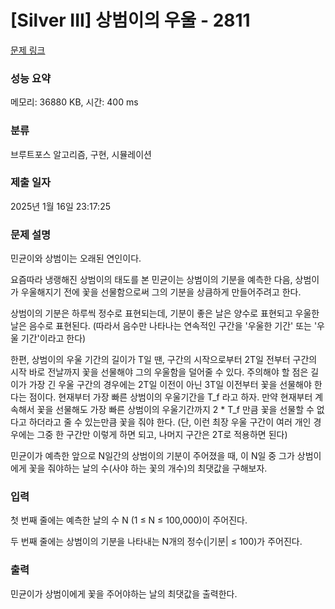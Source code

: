 # [Silver III] 상범이의 우울 - 2811 

[문제 링크](https://www.acmicpc.net/problem/2811) 

### 성능 요약

메모리: 36880 KB, 시간: 400 ms

### 분류

브루트포스 알고리즘, 구현, 시뮬레이션

### 제출 일자

2025년 1월 16일 23:17:25

### 문제 설명

<p>민균이와 상범이는 오래된 연인이다.</p>

<p>요즘따라 냉랭해진 상범이의 태도를 본 민균이는 상범이의 기분을 예측한 다음, 상범이가 우울해지기 전에 꽃을 선물함으로써 그의 기분을 상큼하게 만들어주려고 한다.</p>

<p>상범이의 기분은 하루씩 정수로 표현되는데, 기분이 좋은 날은 양수로 표현되고 우울한 날은 음수로 표현된다. (따라서 음수만 나타나는 연속적인 구간을 '우울한 기간' 또는 '우울 기간'이라고 한다)</p>

<p>한편, 상범이의 우울 기간의 길이가 T일 땐, 구간의 시작으로부터 2T일 전부터 구간의 시작 바로 전날까지 꽃을 선물해야 그의 우울함을 덜어줄 수 있다. 주의해야 할 점은 길이가 가장 긴 우울 구간의 경우에는 2T일 이전이 아닌 3T일 이전부터 꽃을 선물해야 한다는 점이다. 현재부터 가장 빠른 상범이의 우울기간을 T_f 라고 하자. 만약 현재부터 계속해서 꽃을 선물해도 가장 빠른 상범이의 우울기간까지 2 * T_f 만큼 꽃을 선물할 수 없다고 하더라고 줄 수 있는만큼 꽃을 줘야 한다. (단, 이런 최장 우울 구간이 여러 개인 경우에는 그중 한 구간만 이렇게 하면 되고, 나머지 구간은 2T로 적용하면 된다)</p>

<p>민균이가 예측한 앞으로 N일간의 상범이의 기분이 주어졌을 때, 이 N일 중 그가 상범이에게 꽃을 줘야하는 날의 수(사야 하는 꽃의 개수)의 최댓값을 구해보자.</p>

### 입력 

 <p>첫 번째 줄에는 예측한 날의 수 N (1 ≤ N ≤ 100,000)이 주어진다.</p>

<p>두 번째 줄에는 상범이의 기분을 나타내는 N개의 정수(|기분| ≤ 100)가 주어진다.</p>

### 출력 

 <p>민균이가 상범이에게 꽃을 주어야하는 날의 최댓값을 출력한다.</p>

